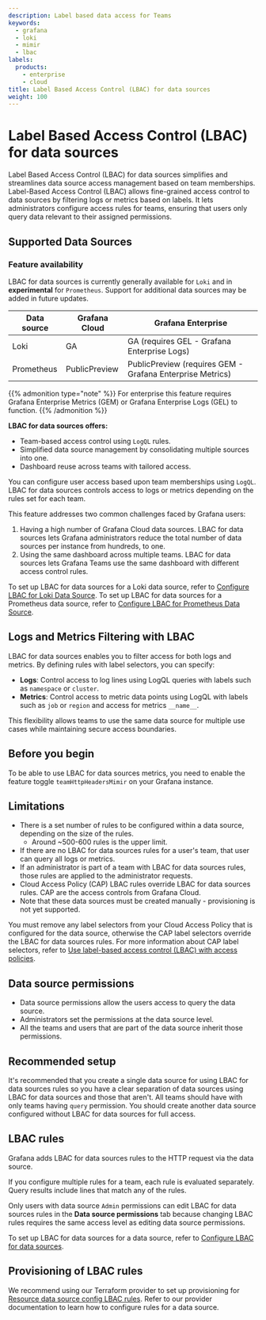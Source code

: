 ```yaml
---
description: Label based data access for Teams
keywords:
  - grafana
  - loki
  - mimir
  - lbac
labels:
  products:
    - enterprise
    - cloud
title: Label Based Access Control (LBAC) for data sources
weight: 100
---
```


# Label Based Access Control (LBAC) for data sources

Label Based Access Control (LBAC) for data sources simplifies and streamlines data source access management based on team memberships.
Label-Based Access Control (LBAC) allows fine-grained access control to data sources by filtering logs or metrics based on labels. It lets administrators configure access rules for teams, ensuring that users only query data relevant to their assigned permissions.

## Supported Data Sources

### Feature availability

LBAC for data sources is currently generally available for `Loki` and in **experimental** for `Prometheus`. Support for additional data sources may be added in future updates.

| Data source | Grafana Cloud | Grafana Enterprise                                        |
| ----------- | ------------- | --------------------------------------------------------- |
| Loki        | GA            | GA (requires GEL - Grafana Enterprise Logs)               |
| Prometheus  | PublicPreview | PublicPreview (requires GEM - Grafana Enterprise Metrics) |

{{% admonition type="note" %}}
For enterprise this feature requires Grafana Enterprise Metrics (GEM) or Grafana Enterprise Logs (GEL) to function.
{{% /admonition %}}

**LBAC for data sources offers:**

- Team-based access control using `LogQL` rules.
- Simplified data source management by consolidating multiple sources into one.
- Dashboard reuse across teams with tailored access.

You can configure user access based upon team memberships using `LogQL`.
LBAC for data sources controls access to logs or metrics depending on the rules set for each team.

This feature addresses two common challenges faced by Grafana users:

1. Having a high number of Grafana Cloud data sources.
   LBAC for data sources lets Grafana administrators reduce the total number of data sources per instance from hundreds, to one.
1. Using the same dashboard across multiple teams.
   LBAC for data sources lets Grafana Teams use the same dashboard with different access control rules.

To set up LBAC for data sources for a Loki data source, refer to [Configure LBAC for Loki Data Source](https://grafana.com/docs/grafana/<GRAFANA_VERSION>/administration/data-source-management/teamlbac/configure-teamlbac-for-loki/).
To set up LBAC for data sources for a Prometheus data source, refer to [Configure LBAC for Prometheus Data Source](https://grafana.com/docs/grafana/<GRAFANA_VERSION>/administration/data-source-management/teamlbac/configure-teamlbac-for-prometheus/).

## Logs and Metrics Filtering with LBAC

LBAC for data sources enables you to filter access for both logs and metrics. By defining rules with label selectors, you can specify:

- **Logs**: Control access to log lines using LogQL queries with labels such as `namespace` or `cluster`.
- **Metrics**: Control access to metric data points using LogQL with labels such as `job` or `region` and access for metrics `__name__`.

This flexibility allows teams to use the same data source for multiple use cases while maintaining secure access boundaries.

## Before you begin

To be able to use LBAC for data sources metrics, you need to enable the feature toggle `teamHttpHeadersMimir` on your Grafana instance.

## Limitations

- There is a set number of rules to be configured within a data source, depending on the size of the rules.
  - Around ~500-600 rules is the upper limit.
- If there are no LBAC for data sources rules for a user's team, that user can query all logs or metrics.
- If an administrator is part of a team with LBAC for data sources rules, those rules are applied to the administrator requests.
- Cloud Access Policy (CAP) LBAC rules override LBAC for data sources rules.
  CAP are the access controls from Grafana Cloud.
- Note that these data sources must be created manually - provisioning is not yet supported.

You must remove any label selectors from your Cloud Access Policy that is configured for the data source, otherwise the CAP label selectors override the LBAC for data sources rules. For more information about CAP label selectors, refer to [Use label-based access control (LBAC) with access policies](https://grafana.com/docs/grafana-cloud/account-management/authentication-and-permissions/access-policies/label-access-policies/).

## Data source permissions

- Data source permissions allow the users access to query the data source.
- Administrators set the permissions at the data source level.
- All the teams and users that are part of the data source inherit those permissions.

## Recommended setup

It's recommended that you create a single data source for using LBAC for data sources rules so you have a clear separation of data sources using LBAC for data sources and those that aren't.
All teams should have with only teams having `query` permission.
You should create another data source configured without LBAC for data sources for full access.

## LBAC rules

Grafana adds LBAC for data sources rules to the HTTP request via the data source.

If you configure multiple rules for a team, each rule is evaluated separately.
Query results include lines that match any of the rules.

Only users with data source `Admin` permissions can edit LBAC for data sources rules in the **Data source permissions** tab because changing LBAC rules requires the same access level as editing data source permissions.

To set up LBAC for data sources for a data source, refer to [Configure LBAC for data sources](https://grafana.com/docs/grafana/<GRAFANA_VERSION>/administration/data-source-management/teamlbac/configure-teamlbac-for-loki/).

## Provisioning of LBAC rules

We recommend using our Terraform provider to set up provisioning for [Resource data source config LBAC rules](https://registry.terraform.io/providers/grafana/grafana/latest/docs/resources/data_source_config_lbac_rules). Refer to our provider documentation to learn how to configure rules for a data source.
